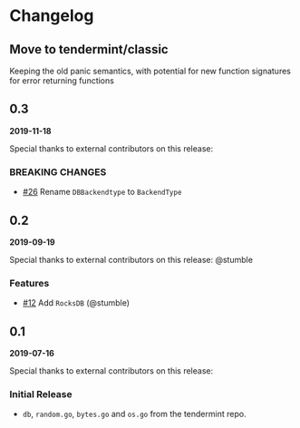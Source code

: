 # Changelog

## Move to tendermint/classic

Keeping the old panic semantics, with potential for new function signatures for error returning functions

## 0.3

**2019-11-18**

Special thanks to external contributors on this release:

### BREAKING CHANGES

- [\#26](https://github.com/tendermint/classic/db/pull/26/files) Rename `DBBackendtype` to `BackendType`

## 0.2

**2019-09-19**

Special thanks to external contributors on this release: @stumble

### Features

- [\#12](https://github.com/tendermint/classic/db/pull/12) Add `RocksDB` (@stumble)

## 0.1

**2019-07-16**

Special thanks to external contributors on this release:

### Initial Release

- `db`, `random.go`, `bytes.go` and `os.go` from the tendermint repo.
